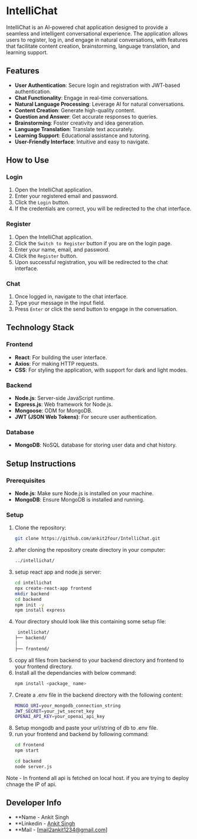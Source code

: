 # IntelliChat

IntelliChat is an AI-powered chat application designed to provide a seamless and intelligent conversational experience. The application allows users to register, log in, and engage in natural conversations, with features that facilitate content creation, brainstorming, language translation, and learning support.

## Features

- **User Authentication**: Secure login and registration with JWT-based authentication.
- **Chat Functionality**: Engage in real-time conversations.
- **Natural Language Processing**: Leverage AI for natural conversations.
- **Content Creation**: Generate high-quality content.
- **Question and Answer**: Get accurate responses to queries.
- **Brainstorming**: Foster creativity and idea generation.
- **Language Translation**: Translate text accurately.
- **Learning Support**: Educational assistance and tutoring.
- **User-Friendly Interface**: Intuitive and easy to navigate.

## How to Use

### Login
1. Open the IntelliChat application.
2. Enter your registered email and password.
3. Click the `Login` button.
4. If the credentials are correct, you will be redirected to the chat interface.

### Register
1. Open the IntelliChat application.
2. Click the `Switch to Register` button if you are on the login page.
3. Enter your name, email, and password.
4. Click the `Register` button.
5. Upon successful registration, you will be redirected to the chat interface.

### Chat
1. Once logged in, navigate to the chat interface.
2. Type your message in the input field.
3. Press `Enter` or click the send button to engage in the conversation.

## Technology Stack

### Frontend
- **React**: For building the user interface.
- **Axios**: For making HTTP requests.
- **CSS**: For styling the application, with support for dark and light modes.

### Backend
- **Node.js**: Server-side JavaScript runtime.
- **Express.js**: Web framework for Node.js.
- **Mongoose**: ODM for MongoDB.
- **JWT (JSON Web Tokens)**: For secure user authentication.

### Database
- **MongoDB**: NoSQL database for storing user data and chat history.

## Setup Instructions

### Prerequisites
- **Node.js**: Make sure Node.js is installed on your machine.
- **MongoDB**: Ensure MongoDB is installed and running.

###  Setup
1. Clone the repository:
   ```bash
   git clone https://github.com/ankit2four/IntelliChat.git
   ```
2. after cloning the repository create directory in your computer:
   ```bash
   ../intellichat/
   ```
3. setup react app and node.js server:
   ```bash
   cd intellichat
   npx create-react-app frontend
   mkdir backend
   cd backend
   npm init -y
   npm install express
   ```
4. Your directory should look like this containing some setup file:
   ```bash
    intellichat/
   ├── backend/
   │
   ├── frontend/
   
5. copy all files from backend to your backend directory and frontend to your frontend directory.
6. Install all the dependancies with below command:
   ```bash
   npm install <package_ name>
   ```
7. Create a .env file in the backend directory with the following content:
   ```bash
   MONGO_URI=your_mongodb_connection_string
   JWT_SECRET=your_jwt_secret_key
   OPENAI_API_KEY=your_openai_api_key
   ```
8. Setup mongodb and paste your url/string of db to .env file.
9. run your frontend and backend by following command:
   ```bash
   cd frontend
   npm start
   ```
   ```bash
   cd backend
   node server.js
   ```
Note - In frontend all api is fetched on local host. if you are trying to deploy chnage the IP of api.
## Developer Info
  - **Name - Ankit Singh
  - **Linkedin - [Ankit Singh](https://www.linkedin.com/in/ankit-singh-638733243/)
  - **Mail - [mail2ankit1234@gmail.com]
   
